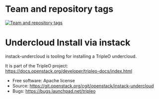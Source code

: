 Team and repository tags
========================

[![Team and repository tags](https://governance.openstack.org/badges/instack-undercloud.svg)](https://governance.openstack.org/reference/tags/index.html)

<!-- Change things from this point on -->

Undercloud Install via instack
==============================

instack-undercloud is tooling for installing a TripleO undercloud.

It is part of the TripleO project:
https://docs.openstack.org/developer/tripleo-docs/index.html

* Free software: Apache license
* Source: https://git.openstack.org/cgit/openstack/instack-undercloud
* Bugs: https://bugs.launchpad.net/tripleo
